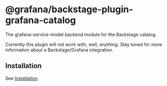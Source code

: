 # @grafana/backstage-plugin-grafana-catalog

The grafana-service-model backend module for the Backstage catalog.

Currently this plugin will not work with, well, anything. Stay tuned for more information about a Backstage/Grafana integration.

## Installation

See [Installation](./docs/installation.md).

